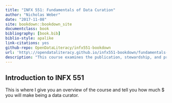 ```yaml
--- 
title: "INFX 551: Fundamentals of Data Curation"
author: "Nicholas Weber"
date: "2017-11-08"
site: bookdown::bookdown_site
documentclass: book
bibliography: [book.bib]
biblio-style: apalike
link-citations: yes
github-repo: OpenDataLiteracy/infx551-bookdown
url: 'http\://opendataliteracy.github.io/infx551-bookdown/fundamentals-data-curation'
description: "This course examines the publication, stewardship, and preservation of digital data."
---
```


## Introduction to INFX 551

This is where I give you an overview of the course and tell you how much $ you will make being a data curator.

